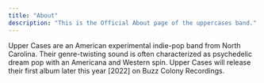 ```yaml
---
title: "About"
description: "This is the Official About page of the uppercases band."
---
```


Upper Cases are an American experimental indie-pop band from North Carolina. Their genre-twisting sound is often characterized as psychedelic dream pop with an Americana and Western spin. Upper Cases will release their first album later this year [2022] on Buzz Colony Recordings.
